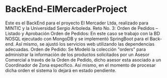 # BackEnd-ElMercaderProject
Este es el BackEnd para el proyecto El Mercader Ltda, realizado para MINTIC y la Universidad Sergio Arboleda.
Reto No. 3: Orden de Pedidos – Listado y Aprobación Orden de Pedidos:
En este caso se trabajo con la BD NOSQL ejecutado con MongoDB y se implementó SpringBoot para el Back-end. Así mismo, se ajustó 
los servicios web utilizando las dependencias adecuadas.
Orden de Pedido: Se Modeló la colección "orders" para administrar la información de los productos solicitados por un Asesor Comercial a través de la Orden de Pedido, 
dicho asesor esta asociado a un Coordinador de Zona específico. Así mismo, en el momento de procesar dicha orden el sistema lo dejará en estado pendiente.
